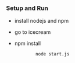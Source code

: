 ### Setup and Run
*   install nodejs and npm
*   go to icecream  
*   npm install
   
                node start.js		
